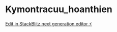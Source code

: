 # Kymontracuu_hoanthien

[Edit in StackBlitz next generation editor ⚡️](https://stackblitz.com/~/github.com/tranletatphong1995/Kymontracuu_hoanthien)